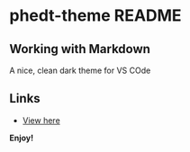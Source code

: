 # phedt-theme README

## Working with Markdown

A nice, clean dark theme for VS COde

## Links

* [View here](https://themes.vscode.one/theme/arnekva/HJgKOBUa)

**Enjoy!**
